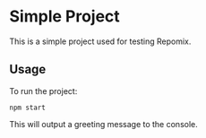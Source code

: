 # Simple Project

This is a simple project used for testing Repomix.

## Usage

To run the project:

```
npm start
```

This will output a greeting message to the console.
